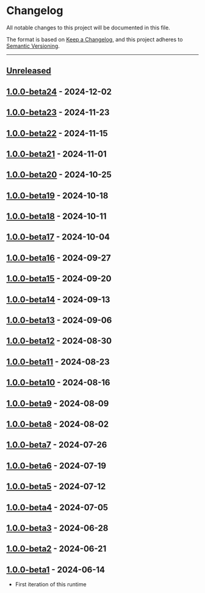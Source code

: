 # Changelog

All notable changes to this project will be documented in this file.

The format is based on [Keep a Changelog](https://keepachangelog.com/en/1.0.0/),
and this project adheres to [Semantic Versioning](https://semver.org/spec/v2.0.0.html).

* * *

## [Unreleased]

## [1.0.0-beta24] - 2024-12-02

## [1.0.0-beta23] - 2024-11-23

## [1.0.0-beta22] - 2024-11-15

## [1.0.0-beta21] - 2024-11-01

## [1.0.0-beta20] - 2024-10-25

## [1.0.0-beta19] - 2024-10-18

## [1.0.0-beta18] - 2024-10-11

## [1.0.0-beta17] - 2024-10-04

## [1.0.0-beta16] - 2024-09-27

## [1.0.0-beta15] - 2024-09-20

## [1.0.0-beta14] - 2024-09-13

## [1.0.0-beta13] - 2024-09-06

## [1.0.0-beta12] - 2024-08-30

## [1.0.0-beta11] - 2024-08-23

## [1.0.0-beta10] - 2024-08-16

## [1.0.0-beta9] - 2024-08-09

## [1.0.0-beta8] - 2024-08-02

## [1.0.0-beta7] - 2024-07-26

## [1.0.0-beta6] - 2024-07-19

## [1.0.0-beta5] - 2024-07-12

## [1.0.0-beta4] - 2024-07-05

## [1.0.0-beta3] - 2024-06-28

## [1.0.0-beta2] - 2024-06-21

## [1.0.0-beta1] - 2024-06-14

- First iteration of this runtime

[Unreleased]: https://github.com/ortus-boxlang/boxlang-servlet/compare/v1.0.0-beta24...HEAD

[1.0.0-beta24]: https://github.com/ortus-boxlang/boxlang-servlet/compare/v1.0.0-beta23...v1.0.0-beta24

[1.0.0-beta23]: https://github.com/ortus-boxlang/boxlang-servlet/compare/v1.0.0-beta22...v1.0.0-beta23

[1.0.0-beta22]: https://github.com/ortus-boxlang/boxlang-servlet/compare/v1.0.0-beta21...v1.0.0-beta22

[1.0.0-beta21]: https://github.com/ortus-boxlang/boxlang-servlet/compare/v1.0.0-beta20...v1.0.0-beta21

[1.0.0-beta20]: https://github.com/ortus-boxlang/boxlang-servlet/compare/v1.0.0-beta19...v1.0.0-beta20

[1.0.0-beta19]: https://github.com/ortus-boxlang/boxlang-servlet/compare/v1.0.0-beta18...v1.0.0-beta19

[1.0.0-beta18]: https://github.com/ortus-boxlang/boxlang-servlet/compare/v1.0.0-beta17...v1.0.0-beta18

[1.0.0-beta17]: https://github.com/ortus-boxlang/boxlang-servlet/compare/v1.0.0-beta16...v1.0.0-beta17

[1.0.0-beta16]: https://github.com/ortus-boxlang/boxlang-servlet/compare/v1.0.0-beta15...v1.0.0-beta16

[1.0.0-beta15]: https://github.com/ortus-boxlang/boxlang-servlet/compare/v1.0.0-beta14...v1.0.0-beta15

[1.0.0-beta14]: https://github.com/ortus-boxlang/boxlang-servlet/compare/v1.0.0-beta13...v1.0.0-beta14

[1.0.0-beta13]: https://github.com/ortus-boxlang/boxlang-servlet/compare/v1.0.0-beta12...v1.0.0-beta13

[1.0.0-beta12]: https://github.com/ortus-boxlang/boxlang-servlet/compare/v1.0.0-beta11...v1.0.0-beta12

[1.0.0-beta11]: https://github.com/ortus-boxlang/boxlang-servlet/compare/v1.0.0-beta10...v1.0.0-beta11

[1.0.0-beta10]: https://github.com/ortus-boxlang/boxlang-servlet/compare/v1.0.0-beta9...v1.0.0-beta10

[1.0.0-beta9]: https://github.com/ortus-boxlang/boxlang-servlet/compare/v1.0.0-beta8...v1.0.0-beta9

[1.0.0-beta8]: https://github.com/ortus-boxlang/boxlang-servlet/compare/v1.0.0-beta7...v1.0.0-beta8

[1.0.0-beta7]: https://github.com/ortus-boxlang/boxlang-servlet/compare/v1.0.0-beta6...v1.0.0-beta7

[1.0.0-beta6]: https://github.com/ortus-boxlang/boxlang-servlet/compare/v1.0.0-beta5...v1.0.0-beta6

[1.0.0-beta5]: https://github.com/ortus-boxlang/boxlang-servlet/compare/v1.0.0-beta4...v1.0.0-beta5

[1.0.0-beta4]: https://github.com/ortus-boxlang/boxlang-servlet/compare/v1.0.0-beta4...v1.0.0-beta4

[1.0.0-beta3]: https://github.com/ortus-boxlang/boxlang-servlet/compare/v1.0.0-beta2...v1.0.0-beta3

[1.0.0-beta2]: https://github.com/ortus-boxlang/boxlang-servlet/compare/v1.0.0-beta2...v1.0.0-beta2

[1.0.0-beta1]: https://github.com/ortus-boxlang/boxlang-servlet/compare/5246d64e8e06e45ddc449f61ea293425e8f3dec5...v1.0.0-beta1
